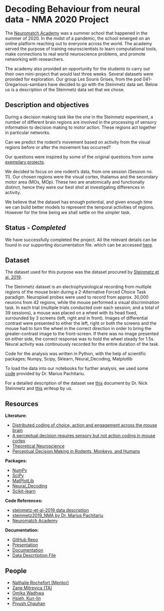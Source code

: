 # Decoding Behaviour from neural data - NMA 2020 Project

The [Neuromatch Academy](https://www.neuromatchacademy.org/) was a summer school that happened in the summer of 2020. In the midst of a pandemic, the school emerged on an online platform reaching out to everyone across the world. The academy served the purpose of training neuroscientists to learn computational tools, make connections to real world neuroscience problems, and promote networking with researchers.

The academy also provided an opportunity for the students to carry out their own mini-project that would last three weeks. Several datasets were provided for exploration. Our group Les Souris Grises, from the pod 041-Gregarious-sambars have decided to go with the Steinmetz data set. Below us is a description of the Steinmetz data set that we chose.


## Description and objectives

During a decision making task like the one in the Steinmetz experiment, a number of different brain regions are involved in the processing of sensory information to decision making to motor action. These regions act together in particular networks.

Can we predict the rodent’s movement based on activity from the visual regions before or after the movement has occurred?

Our questions were inspired by some of the original questions from some [exemplary projects](https://docs.google.com/presentation/d/1WAHfJcBPM4rmwwvreAAS92sRYtltJRwklxH-82NzCYo/preview?pru=AAABc3cRwPE*S0Y87T5BNFvf9wvSREdLUQ&slide=id.p).

We decided to focus on one rodent’s data, from one session (Session no. 11). Our chosen regions were the visual cortex, thalamus and the secondary motor area (MOs, MOp). These two are anatomically and functionally distinct, hence they were our best shot at investigating differences in activity. 

We believe that the dataset has enough potential, and given enough time we can build better models to represent the temporal activities of regions. However for the time being we shall settle on the simpler task.

## Status - *Completed*

We have successfully completed the project. All the relevant details can be found in our supporting documentation file. which can be accessed [here](https://docs.google.com/document/d/1WPnaAyMBlNrnGwVGrvI8BBtGozhbzqw_azzl161bB88/edit?usp=sharing). 

## Dataset

The dataset used for this purpose was the dataset procured by [Steinmetz et al. 2019](https://figshare.com/articles/steinmetz/9598406).

The Steinmetz dataset is an electrophysiological recording from multiple regions of the mouse brain during a 2-Alternative Forced Choice Task paradigm. Neuropixel probes were used to record from approx. 30,000 neurons from 42 regions, while the mouse performed a visual discrimination task. In each trial (multiple trials conducted over each session; and a total of 39 sessions), a mouse was placed on a wheel with its head fixed, surrounded by 3 screens (left, right and in front). Images of differential contrast were presented to either the left, right or both the screens and the mouse had to turn the wheel in the correct direction in order to bring the greater-contrast image to the front-screen. If there was no image presented on either side, the correct response was to hold the wheel steady for 1.5s. Neural activity was continuously recorded for the entire duration of the task. 

Code for the analysis was written in Python, with the help of scientific packages; Numpy, Scipy, Sklearn, Neural_Decoding, Matplotlib

To load the data into our notebooks for further analysis, we used some [code](https://github.com/MouseLand/steinmetz2019_NMA) provided by Dr. Marius Pachitariu.

For a detailed description of the dataset see [this](https://github.com/nsteinme/steinmetz-et-al-2019/wiki/data-files) document by Dr. Nick Steinmetz and [this](https://docs.google.com/document/d/1WPnaAyMBlNrnGwVGrvI8BBtGozhbzqw_azzl161bB88/edit?usp=sharing) writeup by us.


## Resources

**Literature:**
* [Distributed coding of choice, action and engagement across the mouse brain](https://www.nature.com/articles/s41586-019-1787-x)
* [A perceptual decision requires sensory but not action coding in mouse cortex](https://www.biorxiv.org/content/10.1101/501627v3)
* [Theoretical Neuroscience](https://mitpress.mit.edu/books/theoretical-neuroscience)
* [Perceptual Decision Making in Rodents, Monkeys, and Humans](https://www.sciencedirect.com/science/article/pii/S0896627316309424)


**Packages:**
* [NumPy](https://numpy.org/)
* [SciPy](https://www.scipy.org/)
* [MatPlotLib](https://matplotlib.org/)
* [Neural_Decoding](https://github.com/KordingLab/Neural_Decoding)
* [Scikit-learn](https://scikit-learn.org/stable/)

**Code References:**
* [steinmetz-et-al-2019 data description](https://github.com/nsteinme/steinmetz-et-al-2019/wiki/data-files)
* [steinmetz2019_NMA by Dr. Marius Pachitariu](https://github.com/MouseLand/steinmetz2019_NMA)
* [Neuromatch Academy](https://github.com/NeuromatchAcademy/course-content)

**Documentation:**
* [GitHub Repo](https://github.com/piyushchauhan1/behaviour-decoder)
* [Presentation](https://docs.google.com/presentation/d/1FgJZ6W-nIBQ3u_UKMXYFKUAiQH-RlVQIMSp2UUtr2uo/edit?usp=sharing)
* [Documentation](https://docs.google.com/document/d/1WPnaAyMBlNrnGwVGrvI8BBtGozhbzqw_azzl161bB88/edit?usp=sharing)
* [Data Descrtiption File](https://docs.google.com/document/d/1iDkVdRwfNnwH7mg--xJijK5lbxgtE879HlcwWts3yGw/edit?usp=sharing)

## People

* [Nathalie Rochefort (Mentor)](https://github.com/nathalierochefort)
* [Zane Mitrevica (TA)](https://github.com/zanemit)
* [Omika Wadhwa](https://github.com/om-git216)
* [Hsieh, Kun-lin](https://github.com/v738301)
* [Piyush Chauhan](https://github.com/piyushchauhan1)
